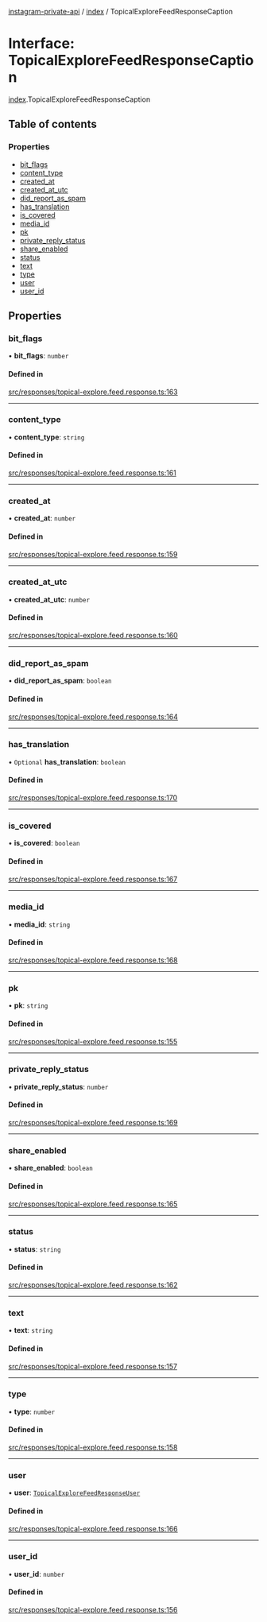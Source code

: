 [instagram-private-api](../../README.md) / [index](../../modules/index.md) / TopicalExploreFeedResponseCaption

# Interface: TopicalExploreFeedResponseCaption

[index](../../modules/index.md).TopicalExploreFeedResponseCaption

## Table of contents

### Properties

- [bit\_flags](TopicalExploreFeedResponseCaption.md#bit_flags)
- [content\_type](TopicalExploreFeedResponseCaption.md#content_type)
- [created\_at](TopicalExploreFeedResponseCaption.md#created_at)
- [created\_at\_utc](TopicalExploreFeedResponseCaption.md#created_at_utc)
- [did\_report\_as\_spam](TopicalExploreFeedResponseCaption.md#did_report_as_spam)
- [has\_translation](TopicalExploreFeedResponseCaption.md#has_translation)
- [is\_covered](TopicalExploreFeedResponseCaption.md#is_covered)
- [media\_id](TopicalExploreFeedResponseCaption.md#media_id)
- [pk](TopicalExploreFeedResponseCaption.md#pk)
- [private\_reply\_status](TopicalExploreFeedResponseCaption.md#private_reply_status)
- [share\_enabled](TopicalExploreFeedResponseCaption.md#share_enabled)
- [status](TopicalExploreFeedResponseCaption.md#status)
- [text](TopicalExploreFeedResponseCaption.md#text)
- [type](TopicalExploreFeedResponseCaption.md#type)
- [user](TopicalExploreFeedResponseCaption.md#user)
- [user\_id](TopicalExploreFeedResponseCaption.md#user_id)

## Properties

### bit\_flags

• **bit\_flags**: `number`

#### Defined in

[src/responses/topical-explore.feed.response.ts:163](https://github.com/Nerixyz/instagram-private-api/blob/0e0721c/src/responses/topical-explore.feed.response.ts#L163)

___

### content\_type

• **content\_type**: `string`

#### Defined in

[src/responses/topical-explore.feed.response.ts:161](https://github.com/Nerixyz/instagram-private-api/blob/0e0721c/src/responses/topical-explore.feed.response.ts#L161)

___

### created\_at

• **created\_at**: `number`

#### Defined in

[src/responses/topical-explore.feed.response.ts:159](https://github.com/Nerixyz/instagram-private-api/blob/0e0721c/src/responses/topical-explore.feed.response.ts#L159)

___

### created\_at\_utc

• **created\_at\_utc**: `number`

#### Defined in

[src/responses/topical-explore.feed.response.ts:160](https://github.com/Nerixyz/instagram-private-api/blob/0e0721c/src/responses/topical-explore.feed.response.ts#L160)

___

### did\_report\_as\_spam

• **did\_report\_as\_spam**: `boolean`

#### Defined in

[src/responses/topical-explore.feed.response.ts:164](https://github.com/Nerixyz/instagram-private-api/blob/0e0721c/src/responses/topical-explore.feed.response.ts#L164)

___

### has\_translation

• `Optional` **has\_translation**: `boolean`

#### Defined in

[src/responses/topical-explore.feed.response.ts:170](https://github.com/Nerixyz/instagram-private-api/blob/0e0721c/src/responses/topical-explore.feed.response.ts#L170)

___

### is\_covered

• **is\_covered**: `boolean`

#### Defined in

[src/responses/topical-explore.feed.response.ts:167](https://github.com/Nerixyz/instagram-private-api/blob/0e0721c/src/responses/topical-explore.feed.response.ts#L167)

___

### media\_id

• **media\_id**: `string`

#### Defined in

[src/responses/topical-explore.feed.response.ts:168](https://github.com/Nerixyz/instagram-private-api/blob/0e0721c/src/responses/topical-explore.feed.response.ts#L168)

___

### pk

• **pk**: `string`

#### Defined in

[src/responses/topical-explore.feed.response.ts:155](https://github.com/Nerixyz/instagram-private-api/blob/0e0721c/src/responses/topical-explore.feed.response.ts#L155)

___

### private\_reply\_status

• **private\_reply\_status**: `number`

#### Defined in

[src/responses/topical-explore.feed.response.ts:169](https://github.com/Nerixyz/instagram-private-api/blob/0e0721c/src/responses/topical-explore.feed.response.ts#L169)

___

### share\_enabled

• **share\_enabled**: `boolean`

#### Defined in

[src/responses/topical-explore.feed.response.ts:165](https://github.com/Nerixyz/instagram-private-api/blob/0e0721c/src/responses/topical-explore.feed.response.ts#L165)

___

### status

• **status**: `string`

#### Defined in

[src/responses/topical-explore.feed.response.ts:162](https://github.com/Nerixyz/instagram-private-api/blob/0e0721c/src/responses/topical-explore.feed.response.ts#L162)

___

### text

• **text**: `string`

#### Defined in

[src/responses/topical-explore.feed.response.ts:157](https://github.com/Nerixyz/instagram-private-api/blob/0e0721c/src/responses/topical-explore.feed.response.ts#L157)

___

### type

• **type**: `number`

#### Defined in

[src/responses/topical-explore.feed.response.ts:158](https://github.com/Nerixyz/instagram-private-api/blob/0e0721c/src/responses/topical-explore.feed.response.ts#L158)

___

### user

• **user**: [`TopicalExploreFeedResponseUser`](TopicalExploreFeedResponseUser.md)

#### Defined in

[src/responses/topical-explore.feed.response.ts:166](https://github.com/Nerixyz/instagram-private-api/blob/0e0721c/src/responses/topical-explore.feed.response.ts#L166)

___

### user\_id

• **user\_id**: `number`

#### Defined in

[src/responses/topical-explore.feed.response.ts:156](https://github.com/Nerixyz/instagram-private-api/blob/0e0721c/src/responses/topical-explore.feed.response.ts#L156)
